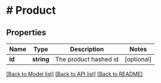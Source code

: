# # Product

## Properties

Name | Type | Description | Notes
------------ | ------------- | ------------- | -------------
**id** | **string** | The product hashed id | [optional]

[[Back to Model list]](../../README.md#models) [[Back to API list]](../../README.md#endpoints) [[Back to README]](../../README.md)
